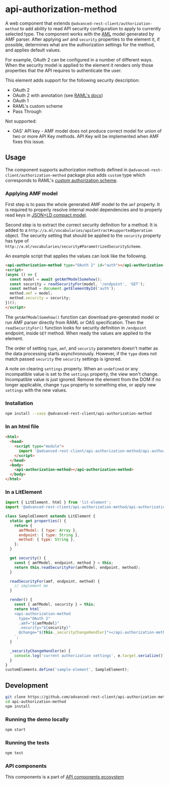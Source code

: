 # api-authorization-method

A web component that extends `@advanced-rest-client/authorization-method` to add ability to read API security configuration to apply to currently selected type.
The component works with the [AML](https://a.ml) model generated by AMF parser. After applying `amf` and `security` properties to the element it, if possible, determines what are the authorization settings for the method, and applies default values.

For example, OAuth 2 can be configured in a number of different ways. When the security model is applied to the element it renders only those properties that the API requires to authenticate the user.

This element adds support for the following security description:

-   OAuth 2
-   OAuth 2 with annotation (see [RAML's docs](https://github.com/raml-org/raml-annotations/tree/master/annotations/security-schemes))
-   OAuth 1
-   RAML's custom scheme
-   Pass Through

Not supported:

-   OAS' API key - AMF model does not produce correct model for union of two or more API Key methods. API Key will be implemented when AMF fixes this issue.

## Usage

The component supports authorization methods defined in `@advanced-rest-client/authorization-method` package plus adds `custom` type which corresponds to RAML's [custom authorization scheme](https://github.com/raml-org/raml-spec/blob/master/versions/raml-10/raml-10.md/#x-other).


### Applying AMF model

First step is to pass the whole generated AMF model to the `amf` property. It is required to properly resolve internal model dependencies and to properly read keys in [JSON+LD compact model](https://w3c.github.io/json-ld-syntax/#compact-iris).

Second step is to extract the correct security definition for a method. It is added to a `http://a.ml/vocabularies/apiContract#supportedOperation` object. The security setting that should be applied to the `security` property has type of `http://a.ml/vocabularies/security#ParametrizedSecurityScheme`.

An example script that applies the values can look like the following.

```html
<api-authorization-method type="OAuth 2" id="auth"></api-authorization-method>
<script>
(async () => {
  const model = await getAmfModelSomehow();
  const security = readSecurityFor(model, '/endpoint', 'GET');
  const method = document.getElementById('auth');
  method.amf = model;
  method.security = security;
})();
</script>
```

The `getAmfModelSomehow()` function can download pre-generated model or run AMF parser directly from RAML or OAS specification.
Then the `readSecurityFor()` function looks for security definition in `/endpoint` endpoint, inside `GET` method.
When ready the values are applied to the element.

The order of setting `type`, `amf`, and `security` parameters doesn't matter as the data processing starts asynchronously. However, if the `type` does not match passed `security` the `security` settings is ignored.

A note on clearing `settings` property. When an `undefined` or any incompatible value is set to the `settings` property, the view won't change. Incompatible value is just ignored. Remove the element from the DOM if no longer applicable, change `type` property to something else, or apply new `settings` with the new values.

### Installation

```bash
npm install --save @advanced-rest-client/api-authorization-method
```

### In an html file

```html
<html>
  <head>
    <script type="module">
      import '@advanced-rest-client/api-authorization-method/api-authorization-method.js';
    </script>
  </head>
  <body>
    <api-authorization-method></api-authorization-method>
  </body>
</html>
```

### In a LitElement

```js
import { LitElement, html } from 'lit-element';
import '@advanced-rest-client/api-authorization-method/api-authorization-method.js';

class SampleElement extends LitElement {
  static get properties() {
    return {
      amfModel: { type: Array },
      endpoint: { type: String },
      method: { type: String },
    };
  }

  get security() {
    const { amfModel, endpoint, method } = this;
    return this.readSecurityFor(amfModel, endpoint, method);
  }

  readSecurityFor(amf, endpoint, method) {
    // implement me
  }

  render() {
    const { amfModel, security } = this;
    return html`
    <api-authorization-method
      type="OAuth 2"
      .amf="${amfModel}"
      .security="${security}"
      @change="${this._securityChangeHandler}"></api-authorization-method>
    `;
  }

  _securityChangeHandler(e) {
    console.log('current authorization settings', e.target.serialize());
  }
}
customElements.define('sample-element', SampleElement);
```

## Development

```sh
git clone https://github.com/advanced-rest-client/api-authorization-method
cd api-authorization-method
npm install
```

### Running the demo locally

```sh
npm start
```

### Running the tests
```sh
npm test
```

### API components

This components is a part of [API components ecosystem](https://elements.advancedrestclient.com/)
